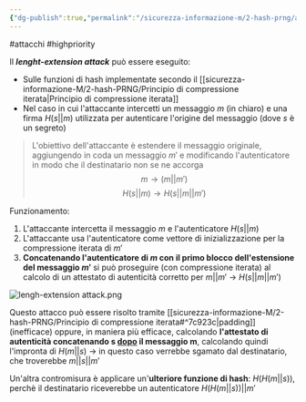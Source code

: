 ```yaml
---
{"dg-publish":true,"permalink":"/sicurezza-informazione-m/2-hash-prng/attacco-di-estensione-di-lunghezza/"}
---
```


#attacchi #highpriority 

Il ***lenght-extension attack*** può essere eseguito:
- Sulle funzioni di hash implementate secondo il [[sicurezza-informazione-M/2-hash-PRNG/Principio di compressione iterata\|Principio di compressione iterata]]
- Nel caso in cui l'attaccante intercetti un messaggio $m$ (in chiaro) e una firma $H(s | | m)$ utilizzata per autenticare l'origine del messaggio (dove $s$ è un segreto)

> L'obiettivo dell'attaccante è estendere il messaggio originale, aggiungendo in coda un messaggio $m'$ e modificando l'autenticatore in modo che il destinatario non se ne accorga
> $$ m \to (m||m') $$ $$ H(s||m) \to H(s||m||m')$$

Funzionamento:
1. L'attaccante intercetta il messaggio $m$ e l'autenticatore $H(s||m)$
2. L'attaccante usa l'autenticatore come vettore di inizializzazione per la compressione iterata di $m'$
3. **Concatenando l'autenticatore di $m$ con il primo blocco dell'estensione del messaggio $m'$** si può proseguire (con compressione iterata) al calcolo di un attestato di autenticità corretto per $m||m'$ -> $H(s||m||m')$

![lengh-extension attack.png](/img/user/sicurezza-informazione-M/immagini/lengh-extension%20attack.png)

Questo attacco può essere risolto tramite [[sicurezza-informazione-M/2-hash-PRNG/Principio di compressione iterata#^7c923c\|padding]] (inefficace) oppure, in maniera più efficace, calcolando **l'attestato di autenticità concatenando s <u> dopo</u> il messaggio m**, calcolando quindi l'impronta di $H(m||s)$ -> in questo caso verrebbe sgamato dal destinatario, che troverebbe $m|| s ||m'$ 

Un'altra contromisura è applicare un'**ulteriore funzione di hash**: $H(H(m||s))$, perchè il destinatario riceverebbe un autenticatore $H(H(m||s))||m'$


